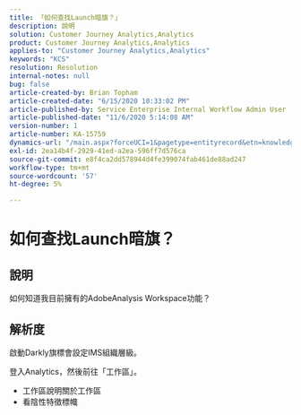 ```yaml
---
title: 「如何查找Launch暗旗？」
description: 說明
solution: Customer Journey Analytics,Analytics
product: Customer Journey Analytics,Analytics
applies-to: "Customer Journey Analytics,Analytics"
keywords: "KCS"
resolution: Resolution
internal-notes: null
bug: false
article-created-by: Brian Topham
article-created-date: "6/15/2020 10:33:02 PM"
article-published-by: Service Enterprise Internal Workflow Admin User
article-published-date: "11/6/2020 5:14:08 AM"
version-number: 1
article-number: KA-15759
dynamics-url: "/main.aspx?forceUCI=1&pagetype=entityrecord&etn=knowledgearticle&id=2c0b4e2b-58af-ea11-a812-000d3a303484"
exl-id: 2ea14b4f-2929-41ed-a2ea-596ff7d576ca
source-git-commit: e8f4ca2dd578944d4fe399074fab461de88ad247
workflow-type: tm+mt
source-wordcount: '57'
ht-degree: 5%

---
```


# 如何查找Launch暗旗？

## 說明

如何知道我目前擁有的AdobeAnalysis Workspace功能？ 

## 解析度

啟動Darkly旗標會設定IMS組織層級。

登入Analytics，然後前往「工作區」。

* 工作區說明關於工作區
* 看陰性特徵標幟
